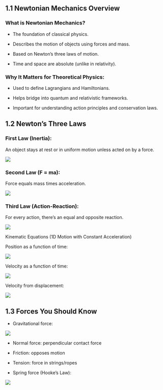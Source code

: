 ## 1.1 Newtonian Mechanics Overview

### What is Newtonian Mechanics?

- The foundation of classical physics.

- Describes the motion of objects using forces and mass.

- Based on Newton’s three laws of motion.

- Time and space are absolute (unlike in relativity).

### Why It Matters for Theoretical Physics:

- Used to define Lagrangians and Hamiltonians.

- Helps bridge into quantum and relativistic frameworks.

- Important for understanding action principles and conservation laws.

## 1.2 Newton’s Three Laws

### First Law (Inertia):

An object stays at rest or in uniform motion unless acted on by a force.

![](https://quicklatex.com/cache3/a2/ql_66931d2affd6a4a8f22aabb465e050a2_l3.png)

### Second Law (F = ma):

Force equals mass times acceleration.

![](https://quicklatex.com/cache3/fa/ql_5a4cb8dc94c93a2712136ff0883741fa_l3.png)

### Third Law (Action-Reaction):

For every action, there’s an equal and opposite reaction.

![](https://quicklatex.com/cache3/ec/ql_fd54dd12a8011c0511ee36254e969fec_l3.png)

Kinematic Equations (1D Motion with Constant Acceleration)

Position as a function of time:

![](https://quicklatex.com/cache3/be/ql_1113a9d3d15ec15c511cfc5a004947be_l3.png)

Velocity as a function of time:

![](https://quicklatex.com/cache3/74/ql_4e74777702bf7cdb230b904d48274774_l3.png)

Velocity from displacement:

![](https://quicklatex.com/cache3/d3/ql_f620134d9eced0c23b6601b779af15d3_l3.png)

## 1.3 Forces You Should Know

- Gravitational force:

![](https://quicklatex.com/cache3/49/ql_4dd57e04589e31a174a43d8413001e49_l3.png)

- Normal force: perpendicular contact force

- Friction: opposes motion

- Tension: force in strings/ropes

- Spring force (Hooke’s Law):

![](https://quicklatex.com/cache3/f4/ql_2c765691bb3e7b57e02c6d4e1b1fc3f4_l3.png)